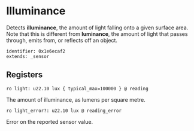 # Illuminance

Detects **illuminance**, the amount of light falling onto a given surface area.
Note that this is different from **luminance**, the amount of light that passes through, emits from, or reflects off an object.

    identifier: 0x1e6ecaf2
    extends: _sensor

## Registers

    ro light: u22.10 lux { typical_max=100000 } @ reading

The amount of illuminance, as lumens per square metre.

    ro light_error?: u22.10 lux @ reading_error

Error on the reported sensor value.
